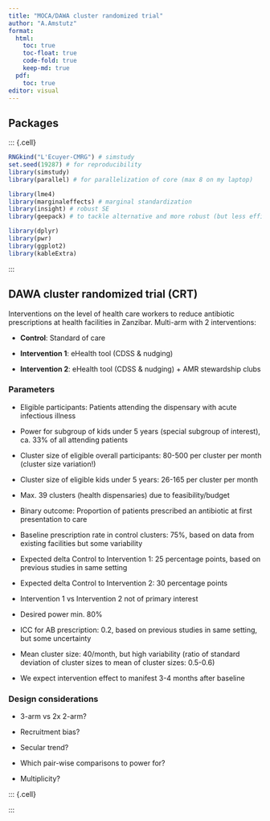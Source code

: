 ```yaml
---
title: "MOCA/DAWA cluster randomized trial"
author: "A.Amstutz"
format:
  html:
    toc: true
    toc-float: true
    code-fold: true
    keep-md: true
  pdf:
    toc: true
editor: visual
---
```






## Packages




::: {.cell}

```{.r .cell-code}
RNGkind("L'Ecuyer-CMRG") # simstudy
set.seed(19287) # for reproducibility
library(simstudy)
library(parallel) # for parallelization of core (max 8 on my laptop)

library(lme4)
library(marginaleffects) # marginal standardization
library(insight) # robust SE
library(geepack) # to tackle alternative and more robust (but less efficient?) estimands

library(dplyr)
library(pwr)
library(ggplot2)
library(kableExtra)
```
:::




## DAWA cluster randomized trial (CRT)

Interventions on the level of health care workers to reduce antibiotic prescriptions at health facilities in Zanzibar. Multi-arm with 2 interventions:

-   **Control**: Standard of care

-   **Intervention 1**: eHealth tool (CDSS & nudging)

-   **Intervention 2**: eHealth tool (CDSS & nudging) + AMR stewardship clubs

### Parameters

-   Eligible participants: Patients attending the dispensary with acute infectious illness

-   Power for subgroup of kids under 5 years (special subgroup of interest), ca. 33% of all attending patients

-   Cluster size of eligible overall participants: 80-500 per cluster per month (cluster size variation!)

-   Cluster size of eligible kids under 5 years: 26-165 per cluster per month

-   Max. 39 clusters (health dispensaries) due to feasibility/budget

-   Binary outcome: Proportion of patients prescribed an antibiotic at first presentation to care

-   Baseline prescription rate in control clusters: 75%, based on data from existing facilities but some variability

-   Expected delta Control to Intervention 1: 25 percentage points, based on previous studies in same setting

-   Expected delta Control to Intervention 2: 30 percentage points

-   Intervention 1 vs Intervention 2 not of primary interest

-   Desired power min. 80%

-   ICC for AB prescription: 0.2, based on previous studies in same setting, but some uncertainty

-   Mean cluster size: 40/month, but high variability (ratio of standard deviation of cluster sizes to mean of cluster sizes: 0.5-0.6)

-   We expect intervention effect to manifest 3-4 months after baseline

### Design considerations

-   3-arm vs 2x 2-arm?

<!-- -->

-   Recruitment bias?

-   Secular trend?

-   Which pair-wise comparisons to power for?

-   Multiplicity?




::: {.cell}

:::
